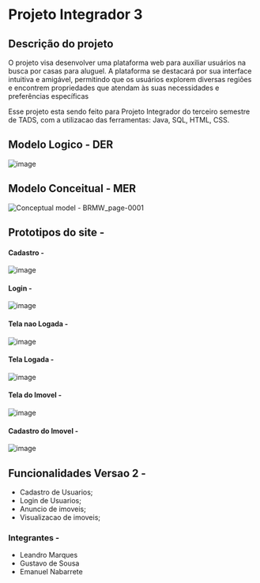 # Projeto Integrador 3



## Descrição do projeto 
O projeto visa desenvolver uma plataforma web para auxiliar usuários na busca por casas para aluguel. 
A plataforma se destacará por sua interface intuitiva e amigável, permitindo que os usuários
explorem diversas regiões e encontrem propriedades que atendam às suas necessidades e preferências específicas

Esse projeto esta sendo feito para Projeto Integrador do terceiro semestre de TADS, com a utilizacao das ferramentas: Java, SQL, HTML, CSS.


## Modelo Logico - DER

![image](https://github.com/Emanuelnabarrete/aluguel-de-imoveis/assets/118950513/6778ea70-b53a-4559-b675-40272ff727b1)

## Modelo Conceitual - MER

![Conceptual model - BRMW_page-0001](https://github.com/Emanuelnabarrete/aluguel-de-imoveis/assets/157494127/cf56fa2d-7b00-4a59-ba62-d06c852fa730)


## Prototipos do site - 

#### Cadastro - 

![image](https://github.com/Emanuelnabarrete/aluguel-de-imoveis/assets/118950513/0b4640b4-ea27-40bc-96ce-b2ac0fbb0391)

#### Login - 
![image](https://github.com/Emanuelnabarrete/aluguel-de-imoveis/assets/118950513/c28d25c0-ba10-44c7-a18b-ca864e4077f5)

#### Tela nao Logada - 

![image](https://github.com/Emanuelnabarrete/aluguel-de-imoveis/assets/118950513/8ddc4bac-6c2c-4386-8b0b-730de27b407f)

#### Tela Logada - 

![image](https://github.com/Emanuelnabarrete/aluguel-de-imoveis/assets/118950513/b2531cfe-a2d6-40f2-be74-17b88229e46a)

#### Tela do Imovel - 

![image](https://github.com/Emanuelnabarrete/aluguel-de-imoveis/assets/118950513/e87e52f0-cde0-44ed-a20c-28c754b4560c)


#### Cadastro do Imovel - 

![image](https://github.com/Emanuelnabarrete/aluguel-de-imoveis/assets/118950513/2071ea30-fbb4-4085-84db-b08cfe7536ae)


















## Funcionalidades Versao 2 -

- Cadastro de Usuarios;
- Login de Usuarios;
- Anuncio de imoveis;
- Visualizacao de imoveis;

### Integrantes -
- Leandro Marques
- Gustavo de Sousa
- Emanuel Nabarrete





